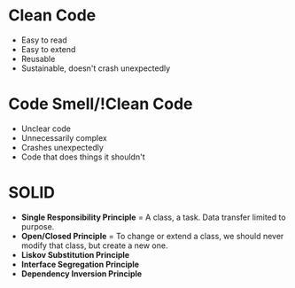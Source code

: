 # Clean Code

* Easy to read
* Easy to extend
* Reusable
* Sustainable, doesn't crash unexpectedly

# Code Smell/!Clean Code

* Unclear code
* Unnecessarily complex
* Crashes unexpectedly
* Code that does things it shouldn't

# SOLID

* **Single Responsibility Principle** = A class, a task. Data transfer limited to purpose.
* **Open/Closed Principle** = To change or extend a class, we should never modify that class, but create a new one.
* **Liskov Substitution Principle**
* **Interface Segregation Principle**
* **Dependency Inversion Principle**

